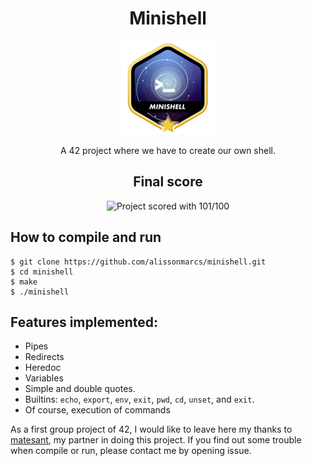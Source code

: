 <div align="center">
	<h1>Minishell</h1>
	<img src="https://raw.githubusercontent.com/alissonmarcs/alissonmarcs/main/images/minishellm.png" alt="Pipex project badge of 42"/>
	<p align="center">A 42 project where we have to create our own shell.</p>
</div>

<div align="center">
	<h2>Final score</h2>
	<img src="https://i.imgur.com/lU4E5x0.png" alt="Project scored with 101/100">
</div>

## How to compile and run

```
$ git clone https://github.com/alissonmarcs/minishell.git
$ cd minishell
$ make
$ ./minishell
```

## Features implemented:

- Pipes
- Redirects
- Heredoc
- Variables
- Simple and double quotes.
- Builtins: `echo`, `export`, `env`, `exit`, `pwd`, `cd`, `unset`, and `exit`.
- Of course, execution of commands

As a first group project of 42, I would like to leave here my thanks to [matesant](https://github.com/Matesant), my partner in doing this project.
If you find out some trouble when compile or run, please contact me by opening issue.
